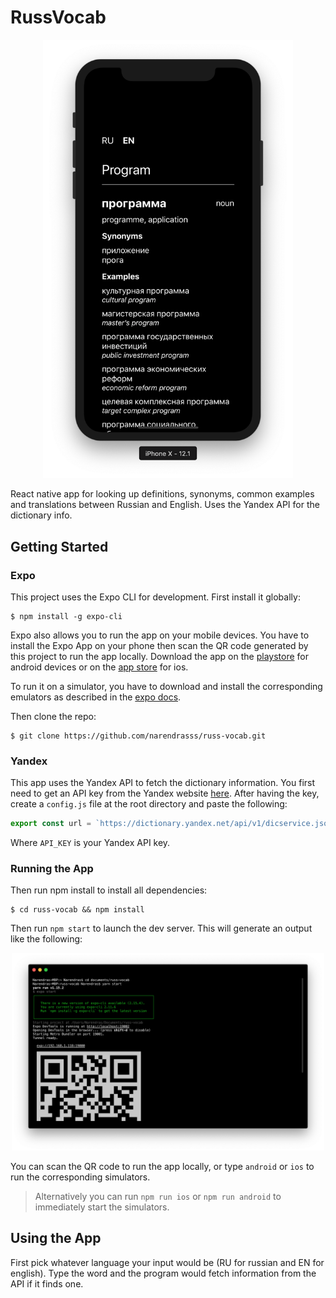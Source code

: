 # RussVocab

<p align="center">
  <img src="./images/main.png" alt="app" width="400" />
</p>

React native app for looking up definitions, synonyms, common examples and translations between Russian and English. Uses the Yandex API for the dictionary info.

## Getting Started

### Expo

This project uses the Expo CLI for development. First install it globally:

```
$ npm install -g expo-cli
```

Expo also allows you to run the app on your mobile devices. You have to install the Expo App on your phone then scan the QR code generated by this project to run the app locally. Download the app on the [playstore](https://play.google.com/store/apps/details?id=host.exp.exponent) for android devices or on the [app store](https://itunes.com/apps/exponent) for ios.

To run it on a simulator, you have to download and install the corresponding emulators as described in the [expo docs](https://docs.expo.io/versions/latest/introduction/installation/).

Then clone the repo:

```
$ git clone https://github.com/narendrasss/russ-vocab.git
```

### Yandex

This app uses the Yandex API to fetch the dictionary information. You first need to get an API key from the Yandex website [here](https://tech.yandex.com/dictionary/). After having the key, create a `config.js` file at the root directory and paste the following:

```js
export const url = `https://dictionary.yandex.net/api/v1/dicservice.json/lookup?key=${API_KEY}`;
```

Where `API_KEY` is your Yandex API key.

### Running the App

Then run npm install to install all dependencies:

```
$ cd russ-vocab && npm install
```

Then run `npm start` to launch the dev server. This will generate an output like the following:

<p align="center">
  <img src="./images/terminal.png" alt="terminal" width="500" />
</p>

You can scan the QR code to run the app locally, or type `android` or `ios` to run the corresponding simulators.

> Alternatively you can run `npm run ios` or `npm run android` to immediately start the simulators.

## Using the App

First pick whatever language your input would be (RU for russian and EN for english). Type the word and the program would fetch information from the API if it finds one.